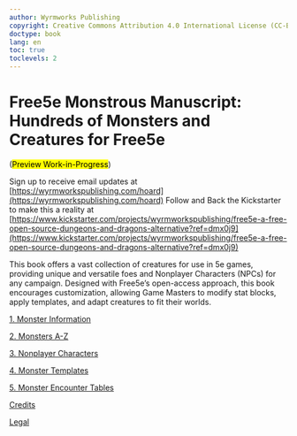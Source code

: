 ```yaml
---
author: Wyrmworks Publishing
copyright: Creative Commons Attribution 4.0 International License (CC-BY-4.0)
doctype: book
lang: en
toc: true
toclevels: 2
---
```

# Free5e Monstrous Manuscript: Hundreds of Monsters and Creatures for Free5e

(<mark>Preview Work-in-Progress</mark>)

Sign up to receive email updates at [https://wyrmworkspublishing.com/hoard](https://wyrmworkspublishing.com/hoard)
Follow and Back the Kickstarter to make this a reality at [https://www.kickstarter.com/projects/wyrmworkspublishing/free5e-a-free-open-source-dungeons-and-dragons-alternative?ref=dmx0j9](https://www.kickstarter.com/projects/wyrmworkspublishing/free5e-a-free-open-source-dungeons-and-dragons-alternative?ref=dmx0j9)

This book offers a vast collection of creatures for use in 5e games, providing unique and versatile foes and Nonplayer Characters (NPCs) for any campaign.
Designed with Free5e’s open-access approach, this book encourages customization, allowing Game Masters to modify stat blocks, apply templates, and adapt creatures to fit their worlds.

[1. Monster Information](./01_Monster_Information/Monster_Information.md)

[2. Monsters A-Z](./02_Monsters_A-Z/Monsters_A-Z.md)

[3. Nonplayer Characters](./03_Nonplayer_Characters/Nonplayer_Characters.md)

[4. Monster Templates](./04_Monster_Templates/Monster_Templates.md)

[5. Monster Encounter Tables](./05_Monster_Encounter_Tables/Monster_Encounter_Tables.md)

[Credits](./Credits/Credits.md)

[Legal](./Legal.md)
